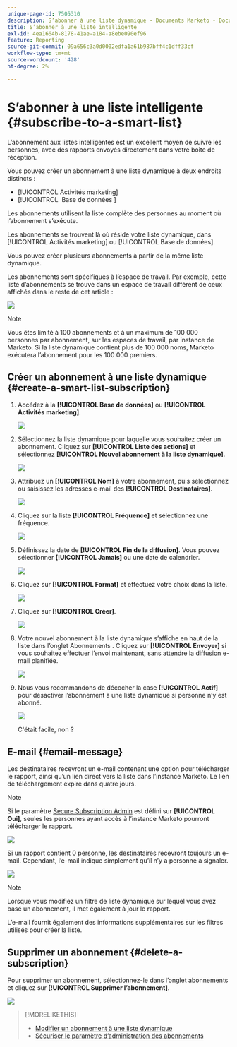 ```yaml
---
unique-page-id: 7505310
description: S’abonner à une liste dynamique - Documents Marketo - Documentation du produit
title: S’abonner à une liste intelligente
exl-id: 4ea1664b-8178-41ae-a184-a8ebe090ef96
feature: Reporting
source-git-commit: 09a656c3a0d0002edfa1a61b987bff4c1dff33cf
workflow-type: tm+mt
source-wordcount: '428'
ht-degree: 2%

---
```


# S’abonner à une liste intelligente {#subscribe-to-a-smart-list}

L’abonnement aux listes intelligentes est un excellent moyen de suivre les personnes, avec des rapports envoyés directement dans votre boîte de réception.

Vous pouvez créer un abonnement à une liste dynamique à deux endroits distincts :

* [!UICONTROL Activités marketing]
* [!UICONTROL &#x200B; Base de données &#x200B;]

Les abonnements utilisent la liste complète des personnes au moment où l’abonnement s’exécute.

Les abonnements se trouvent là où réside votre liste dynamique, dans [!UICONTROL Activités marketing] ou [!UICONTROL Base de données].

Vous pouvez créer plusieurs abonnements à partir de la même liste dynamique.

Les abonnements sont spécifiques à l’espace de travail. Par exemple, cette liste d’abonnements se trouve dans un espace de travail différent de ceux affichés dans le reste de cet article :

![](assets/one.png)

>[!NOTE]
>
>Vous êtes limité à 100 abonnements et à un maximum de 100 000 personnes par abonnement, sur les espaces de travail, par instance de Marketo. Si la liste dynamique contient plus de 100 000 noms, Marketo exécutera l’abonnement pour les 100 000 premiers.

## Créer un abonnement à une liste dynamique {#create-a-smart-list-subscription}

1. Accédez à la **[!UICONTROL Base de données]** ou **[!UICONTROL Activités marketing]**.

   ![](assets/db.png)

1. Sélectionnez la liste dynamique pour laquelle vous souhaitez créer un abonnement. Cliquez sur **[!UICONTROL Liste des actions]** et sélectionnez **[!UICONTROL Nouvel abonnement à la liste dynamique]**.

   ![](assets/three.png)

1. Attribuez un **[!UICONTROL Nom]** à votre abonnement, puis sélectionnez ou saisissez les adresses e-mail des **[!UICONTROL Destinataires]**.

   ![](assets/image2015-9-14-13-3a18-3a38.png)

1. Cliquez sur la liste **[!UICONTROL Fréquence]** et sélectionnez une fréquence.

   ![](assets/image2015-9-14-13-3a21-3a21.png)

1. Définissez la date de **[!UICONTROL Fin de la diffusion]**. Vous pouvez sélectionner **[!UICONTROL Jamais]** ou une date de calendrier.

   ![](assets/image2015-9-14-13-3a23-3a37.png)

1. Cliquez sur **[!UICONTROL Format]** et effectuez votre choix dans la liste.

   ![](assets/image2015-9-14-13-3a25-3a25.png)

1. Cliquez sur **[!UICONTROL Créer]**.

   ![](assets/image2015-9-11-15-3a58-3a4.png)

1. Votre nouvel abonnement à la liste dynamique s’affiche en haut de la liste dans l’onglet Abonnements . Cliquez sur **[!UICONTROL Envoyer]** si vous souhaitez effectuer l’envoi maintenant, sans attendre la diffusion e-mail planifiée.

   ![](assets/eight.png)

1. Nous vous recommandons de décocher la case **[!UICONTROL Actif]** pour désactiver l’abonnement à une liste dynamique si personne n’y est abonné.

   ![](assets/nine.png)

   C&#39;était facile, non ?

## E-mail {#email-message}

Les destinataires recevront un e-mail contenant une option pour télécharger le rapport, ainsi qu’un lien direct vers la liste dans l’instance Marketo. Le lien de téléchargement expire dans quatre jours.

>[!NOTE]
>
>Si le paramètre [Secure Subscription Admin](/help/marketo/product-docs/reporting/basic-reporting/report-subscriptions/secure-the-subscription-admin-setting.md) est défini sur **[!UICONTROL Oui]**, seules les personnes ayant accès à l’instance Marketo pourront télécharger le rapport.

![](assets/image2015-4-17-15-3a46-3a47.png)

Si un rapport contient 0 personne, les destinataires recevront toujours un e-mail. Cependant, l’e-mail indique simplement qu’il n’y a personne à signaler.

![](assets/image2015-4-17-16-3a11-3a8.png)

>[!NOTE]
>
>Lorsque vous modifiez un filtre de liste dynamique sur lequel vous avez basé un abonnement, il met également à jour le rapport.

L’e-mail fournit également des informations supplémentaires sur les filtres utilisés pour créer la liste.

## Supprimer un abonnement {#delete-a-subscription}

Pour supprimer un abonnement, sélectionnez-le dans l’onglet abonnements et cliquez sur **[!UICONTROL Supprimer l’abonnement]**.

![](assets/twelve.png)

>[!MORELIKETHIS]
>
>* [Modifier un abonnement à une liste dynamique](/help/marketo/product-docs/reporting/basic-reporting/report-subscriptions/edit-a-smart-list-subscription.md)
>* [Sécuriser le paramètre d’administration des abonnements](/help/marketo/product-docs/reporting/basic-reporting/report-subscriptions/secure-the-subscription-admin-setting.md)
